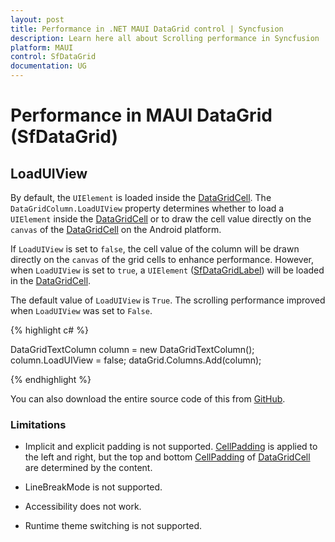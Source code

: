 ```yaml
---
layout: post
title: Performance in .NET MAUI DataGrid control | Syncfusion
description: Learn here all about Scrolling performance in Syncfusion .NET MAUI DataGrid (SfDataGrid) control and more.
platform: MAUI
control: SfDataGrid
documentation: UG
---
```


# Performance in MAUI DataGrid (SfDataGrid)

## LoadUIView

By default, the `UIElement` is loaded inside the [DataGridCell](https://help.syncfusion.com/cr/maui/Syncfusion.Maui.DataGrid.DataGridCell.html). The `DataGridColumn.LoadUIView` property determines whether to load a `UIElement` inside the [DataGridCell](https://help.syncfusion.com/cr/maui/Syncfusion.Maui.DataGrid.DataGridCell.html) or to draw the cell value directly on the `canvas` of the [DataGridCell](https://help.syncfusion.com/cr/maui/Syncfusion.Maui.DataGrid.DataGridCell.html) on the Android platform.

If `LoadUIView` is set to `false`, the cell value of the column will be drawn directly on the `canvas` of the grid cells to enhance performance. However, when `LoadUIView` is set to `true`, a `UIElement` ([SfDataGridLabel](https://help.syncfusion.com/cr/maui/Syncfusion.Maui.DataGrid.SfDataGridLabel.html)) will be loaded in the [DataGridCell](https://help.syncfusion.com/cr/maui/Syncfusion.Maui.DataGrid.DataGridCell.html).

The default value of `LoadUIView` is `True`.  The scrolling performance improved when `LoadUIView` was set to `False`.

{% highlight c# %}

DataGridTextColumn column = new DataGridTextColumn();
column.LoadUIView = false;
dataGrid.Columns.Add(column);

{% endhighlight %}

You can also download the entire source code of this from [GitHub](https://github.com/SyncfusionExamples/How-to-improve-scrolling-performance-in-.NET-MAUI-DataGrid).

### Limitations

* Implicit and explicit padding is not supported. [CellPadding](https://help.syncfusion.com/cr/maui/Syncfusion.Maui.DataGrid.DataGridColumn.html#Syncfusion_Maui_DataGrid_DataGridColumn_CellPadding) is applied to the left and right, but the top and bottom [CellPadding](https://help.syncfusion.com/cr/maui/Syncfusion.Maui.DataGrid.DataGridColumn.html#Syncfusion_Maui_DataGrid_DataGridColumn_CellPadding) of [DataGridCell](https://help.syncfusion.com/cr/maui/Syncfusion.Maui.DataGrid.DataGridCell.html) are determined by the content.

* LineBreakMode is not supported.

* Accessibility does not work.

* Runtime theme switching is not supported.
